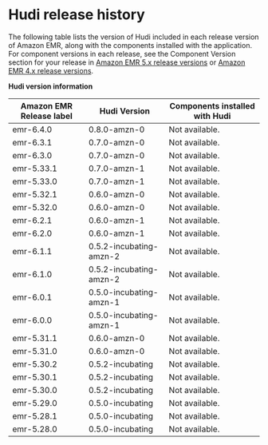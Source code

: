 # Hudi release history<a name="Hudi-release-history"></a>

The following table lists the version of Hudi included in each release version of Amazon EMR, along with the components installed with the application\. For component versions in each release, see the Component Version section for your release in [Amazon EMR 5\.x release versions](emr-release-5x.md) or [Amazon EMR 4\.x release versions](emr-release-4x.md)\.


**Hudi version information**  

| Amazon EMR Release label | Hudi Version | Components installed with Hudi | 
| --- | --- | --- | 
| emr\-6\.4\.0 | 0\.8\.0\-amzn\-0 | Not available\. | 
| emr\-6\.3\.1 | 0\.7\.0\-amzn\-0 | Not available\. | 
| emr\-6\.3\.0 | 0\.7\.0\-amzn\-0 | Not available\. | 
| emr\-5\.33\.1 | 0\.7\.0\-amzn\-1 | Not available\. | 
| emr\-5\.33\.0 | 0\.7\.0\-amzn\-1 | Not available\. | 
| emr\-5\.32\.1 | 0\.6\.0\-amzn\-0 | Not available\. | 
| emr\-5\.32\.0 | 0\.6\.0\-amzn\-0 | Not available\. | 
| emr\-6\.2\.1 | 0\.6\.0\-amzn\-1 | Not available\. | 
| emr\-6\.2\.0 | 0\.6\.0\-amzn\-1 | Not available\. | 
| emr\-6\.1\.1 | 0\.5\.2\-incubating\-amzn\-2 | Not available\. | 
| emr\-6\.1\.0 | 0\.5\.2\-incubating\-amzn\-2 | Not available\. | 
| emr\-6\.0\.1 | 0\.5\.0\-incubating\-amzn\-1 | Not available\. | 
| emr\-6\.0\.0 | 0\.5\.0\-incubating\-amzn\-1 | Not available\. | 
| emr\-5\.31\.1 | 0\.6\.0\-amzn\-0 | Not available\. | 
| emr\-5\.31\.0 | 0\.6\.0\-amzn\-0 | Not available\. | 
| emr\-5\.30\.2 | 0\.5\.2\-incubating | Not available\. | 
| emr\-5\.30\.1 | 0\.5\.2\-incubating | Not available\. | 
| emr\-5\.30\.0 | 0\.5\.2\-incubating | Not available\. | 
| emr\-5\.29\.0 | 0\.5\.0\-incubating | Not available\. | 
| emr\-5\.28\.1 | 0\.5\.0\-incubating | Not available\. | 
| emr\-5\.28\.0 | 0\.5\.0\-incubating | Not available\. | 